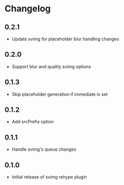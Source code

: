 # Changelog

## 0.2.1

* Update svimg for placeholder blur handling changes

## 0.2.0

* Support blur and quality svimg options

## 0.1.3

* Skip placeholder generation if immediate is set

## 0.1.2

* Add srcPrefix option

## 0.1.1

* Handle svimg's queue changes

## 0.1.0

* Initial release of svimg rehype plugin